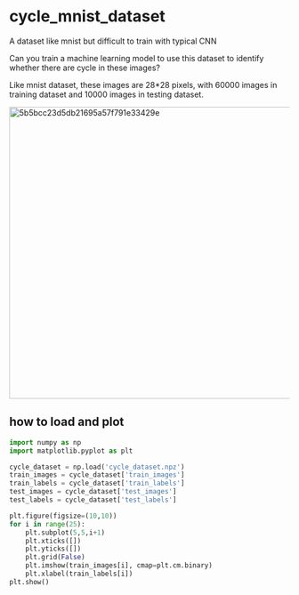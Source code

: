 # cycle_mnist_dataset
A dataset like mnist but difficult to train with typical CNN

Can you train a machine learning model to use this dataset to identify whether there are cycle in these images?

Like mnist dataset, these images are 28*28 pixels, with 60000 images in training dataset and 10000 images in testing dataset.

<img width="525" alt="5b5bcc23d5db21695a57f791e33429e" src="https://user-images.githubusercontent.com/68770027/161553653-73466714-feda-43a9-a1b4-b6aa143aa5d1.png">


## how to load and plot

```python
import numpy as np
import matplotlib.pyplot as plt

cycle_dataset = np.load('cycle_dataset.npz')
train_images = cycle_dataset['train_images']
train_labels = cycle_dataset['train_labels']
test_images = cycle_dataset['test_images']
test_labels = cycle_dataset['test_labels']

plt.figure(figsize=(10,10))
for i in range(25):
    plt.subplot(5,5,i+1)
    plt.xticks([])
    plt.yticks([])
    plt.grid(False)
    plt.imshow(train_images[i], cmap=plt.cm.binary)
    plt.xlabel(train_labels[i])
plt.show()
```
